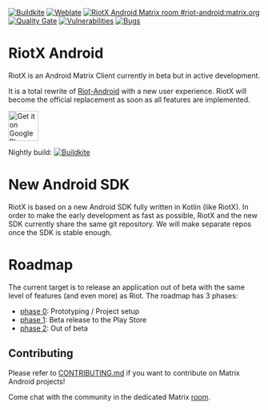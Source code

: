 [![Buildkite](https://badge.buildkite.com/657d3db27364448d69d54f66c690f7788bc6aa80a7628e37f3.svg?branch=develop)](https://buildkite.com/matrix-dot-org/riotx-android/builds?branch=develop)
[![Weblate](https://translate.riot.im/widgets/riot-android/-/svg-badge.svg)](https://translate.riot.im/engage/riot-android/?utm_source=widget)
[![RiotX Android Matrix room #riot-android:matrix.org](https://img.shields.io/matrix/riotx:matrix.org.svg?label=%23RiotX:matrix.org&logo=matrix&server_fqdn=matrix.org)](https://matrix.to/#/#riotx:matrix.org)
[![Quality Gate](https://sonarcloud.io/api/project_badges/measure?project=vector.android.riotx&metric=alert_status)](https://sonarcloud.io/dashboard?id=vector.android.riotx)
[![Vulnerabilities](https://sonarcloud.io/api/project_badges/measure?project=vector.android.riotx&metric=vulnerabilities)](https://sonarcloud.io/dashboard?id=vector.android.riotx)
[![Bugs](https://sonarcloud.io/api/project_badges/measure?project=vector.android.riotx&metric=bugs)](https://sonarcloud.io/dashboard?id=vector.android.riotx)

# RiotX Android

RiotX is an Android Matrix Client currently in beta but in active development.

It is a total rewrite of [Riot-Android](https://github.com/vector-im/riot-android) with a new user experience. RiotX will become the official replacement as soon as all features are implemented.

[<img src="https://play.google.com/intl/en_us/badges/images/generic/en_badge_web_generic.png" alt="Get it on Google Play" height="60">](https://play.google.com/store/apps/details?id=im.vector.riotx)

Nightly build: [![Buildkite](https://badge.buildkite.com/657d3db27364448d69d54f66c690f7788bc6aa80a7628e37f3.svg?branch=develop)](https://buildkite.com/matrix-dot-org/riotx-android/builds?branch=develop)

# New Android SDK

RiotX is based on a new Android SDK fully written in Kotlin (like RiotX). In order to make the early development as fast as possible, RiotX and the new SDK currently share the same git repository. We will make separate repos once the SDK is stable enough.


# Roadmap

The current target is to release an application out of beta with the same level of features (and even more) as Riot.
The roadmap has 3 phases:

- [phase 0](https://github.com/vector-im/riotX-android/labels/phase0): Prototyping / Project setup
- [phase 1](https://github.com/vector-im/riotX-android/labels/phase1): Beta release to the Play Store
- [phase 2](https://github.com/vector-im/riotX-android/labels/phase2): Out of beta


## Contributing

Please refer to [CONTRIBUTING.md](https://github.com/vector-im/riotX-android/blob/develop/CONTRIBUTING.md) if you want to contribute on Matrix Android projects!

Come chat with the community in the dedicated Matrix [room](https://matrix.to/#/#riotx:matrix.org).
